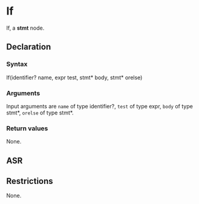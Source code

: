 <!-- This is an automatically generated file. Do not edit it manually. -->

# If

If, a **stmt** node.

## Declaration

### Syntax

If(identifier? name, expr test, stmt* body, stmt* orelse)

### Arguments
Input arguments are `name` of type identifier?, `test` of type expr, `body` of type stmt*, `orelse` of type stmt*.

### Return values

None.

## ASR

<!-- Generate ASR using pickle. -->

## Restrictions

<!-- Generated from asr_verify.cpp. -->
None.